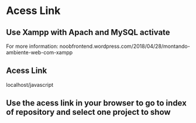 # Acess Link

## Use Xampp with Apach and MySQL activate
For more information: noobfrontend.wordpress.com/2018/04/28/montando-ambiente-web-com-xampp

## Acess Link
localhost/javascript

## Use the acess link in your browser to go to index of repository and select one project to show

